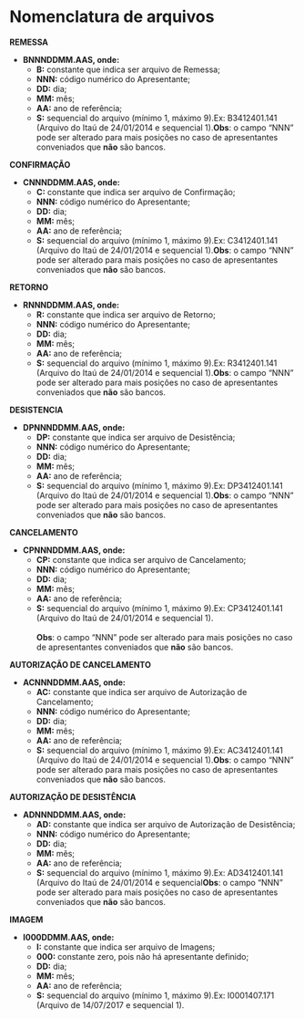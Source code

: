 # Nomenclatura de arquivos

**REMESSA**

* **BNNNDDMM.AAS, onde:**
  * **B:** constante que indica ser arquivo de Remessa;
  * **NNN:** código numérico do Apresentante;
  * **DD:** dia;
  * **MM:** mês;
  * **AA:** ano de referência;
  * **S:** sequencial do arquivo (mínimo 1, máximo 9).Ex: B3412401.141 (Arquivo do Itaú de 24/01/2014 e sequencial 1).**Obs**: o campo “NNN” pode ser alterado para mais posições no caso de apresentantes conveniados que **não** são bancos.

**CONFIRMAÇÃO**

* **CNNNDDMM.AAS, onde:**
  * **C:** constante que indica ser arquivo de Confirmação;
  * **NNN:** código numérico do Apresentante;
  * **DD:** dia;
  * **MM:** mês;
  * **AA:** ano de referência;
  * **S:** sequencial do arquivo (mínimo 1, máximo 9).Ex: C3412401.141 (Arquivo do Itaú de 24/01/2014 e sequencial 1).**Obs**: o campo “NNN” pode ser alterado para mais posições no caso de apresentantes conveniados que **não** são bancos.

**RETORNO**

* **RNNNDDMM.AAS, onde:**
  * **R:** constante que indica ser arquivo de Retorno;
  * **NNN:** código numérico do Apresentante;
  * **DD:** dia;
  * **MM:** mês;
  * **AA:** ano de referência;
  * **S:** sequencial do arquivo (mínimo 1, máximo 9).Ex: R3412401.141 (Arquivo do Itaú de 24/01/2014 e sequencial 1).**Obs**: o campo “NNN” pode ser alterado para mais posições no caso de apresentantes conveniados que **não** são bancos.

**DESISTENCIA**

* **DPNNNDDMM.AAS, onde:**
  * **DP:** constante que indica ser arquivo de Desistência;
  * **NNN:** código numérico do Apresentante;
  * **DD:** dia;
  * **MM:** mês;
  * **AA:** ano de referência;
  * **S:** sequencial do arquivo (mínimo 1, máximo 9).Ex: DP3412401.141 (Arquivo do Itaú de 24/01/2014 e sequencial 1).**Obs**: o campo “NNN” pode ser alterado para mais posições no caso de apresentantes conveniados que **não** são bancos.

**CANCELAMENTO**

* **CPNNNDDMM.AAS, onde:**
  * **CP:** constante que indica ser arquivo de Cancelamento;
  * **NNN:** código numérico do Apresentante;
  * **DD:** dia;
  * **MM:** mês;
  * **AA:** ano de referência;
  * **S:** sequencial do arquivo (mínimo 1, máximo 9).Ex: CP3412401.141 (Arquivo do Itaú de 24/01/2014 e sequencial 1).\
    \
    **Obs**: o campo “NNN” pode ser alterado para mais posições no caso de apresentantes conveniados que **não** são bancos.

**AUTORIZAÇÃO DE CANCELAMENTO**

* **ACNNNDDMM.AAS, onde:**
  * **AC:** constante que indica ser arquivo de Autorização de Cancelamento;
  * **NNN:** código numérico do Apresentante;
  * **DD:** dia;
  * **MM:** mês;
  * **AA:** ano de referência;
  * **S:** sequencial do arquivo (mínimo 1, máximo 9).Ex: AC3412401.141 (Arquivo do Itaú de 24/01/2014 e sequencial 1).**Obs**: o campo “NNN” pode ser alterado para mais posições no caso de apresentantes conveniados que **não** são bancos.

**AUTORIZAÇÃO DE DESISTÊNCIA**

* **ADNNNDDMM.AAS, onde:**
  * **AD:** constante que indica ser arquivo de Autorização de Desistência;
  * **NNN:** código numérico do Apresentante;
  * **DD:** dia;
  * **MM:** mês;
  * **AA:** ano de referência;
  * **S:** sequencial do arquivo (mínimo 1, máximo 9).Ex: AD3412401.141 (Arquivo do Itaú de 24/01/2014 e sequencial**Obs**: o campo “NNN” pode ser alterado para mais posições no caso de apresentantes conveniados que **não** são bancos.

**IMAGEM**

* **I000DDMM.AAS, onde:**
  * **I:** constante que indica ser arquivo de Imagens;
  * **000:** constante zero, pois não há apresentante definido;
  * **DD:** dia;
  * **MM:** mês;
  * **AA:** ano de referência;
  * **S:** sequencial do arquivo (mínimo 1, máximo 9).Ex: I0001407.171 (Arquivo de 14/07/2017 e sequencial 1).
